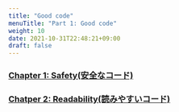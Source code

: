 ```yaml
---
title: "Good code"
menuTitle: "Part 1: Good code"
weight: 10
date: 2021-10-31T22:48:21+09:00
draft: false
---
```


### [Chapter 1: Safety(安全なコード)](/effective_kotlin/part_1/chapter_1)

### [Chatper 2: Readability(読みやすいコード)](/effective_kotlin/part_1/chapter_2)
